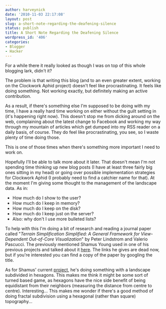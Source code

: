 ```yaml
---
author: harveynick
date: '2010-11-03 22:17:08'
layout: post
slug: a-short-note-regarding-the-deafening-silence
status: publish
title: A Short Note Regarding the Deafening Silence
wordpress_id: '406'
categories:
- Blogger
- Hacker
---
```


For a while there it really looked as though I was on top of this whole blogging lark, didn't it?  

The problem is that writing this blog (and to an even greater extent, working on the Clockwork Aphid project) doesn't feel like procrastinating. It feels like doing something. Not working exactly, but definitely making an active contribution.  

As a result, if there's something else I'm supposed to be doing with my time, I have a really hard time working on either without the guilt setting in (it's happening right now). This doesn't stop me from dicking around on the web, complaining about the latest change to Facebook and working my way through my mountain of articles which get dumped into my RSS reader on a daily basis, of course. They do feel like procrastinating, you see, so I waste plenty of time doing those.  

<!-- more -->

This is one of those times when there's something more important I need to work on.  

Hopefully I'll be able to talk more about it later. That doesn't mean I'm not spending time thinking up new blog posts (I have at least three fairly big ones sitting in my head) or going over possible implementation strategies for Clockwork Aphid (I probably need to find a catchier name for that). At the moment I'm giving some thought to the management of the landscape data. As in: 

  * How much do I show to the user?
  * How much do I keep in memory?
  * How much do I keep on the disk?
  * How much do I keep just on the server?
  * Also: why don't I use more bulleted lists?
  
To help with this I'm doing a bit of research and reading a journal paper called "_Terrain Simplification Simplified: A General Framework for View-Dependent Out-of-Core Visualization_" by Peter Lindstrom and Valerio Pascucci. The previously mentioned Shamus Young used in one of his previous projects and talked about it [here](http://www.shamusyoung.com/twentysidedtale/?p=142). The links he gives are dead now, but if you're interested you can find a copy of the paper by googling the title.  

As for Shamus' current [project](http://www.shamusyoung.com/twentysidedtale/?p=9686), he's doing something with a landscape subdivided in hexagons. This makes me think it might be some sort of turned based game, as hexagons have the nice side benefit of being equidistant from their neighbors (measuring the distance from centre to centre). Interesting... This makes me wonder if there's a good method of doing fractal subdivision using a hexagonal (rather than square) topography...
